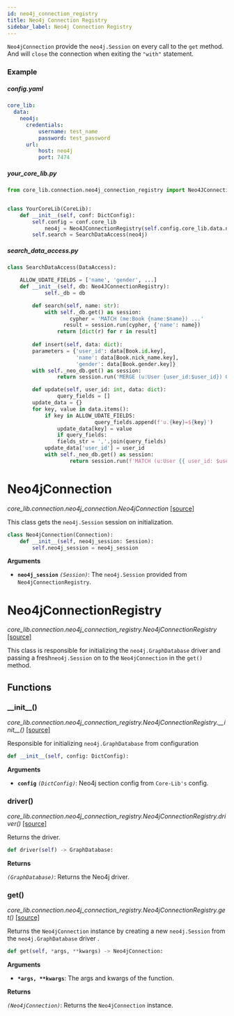 ```yaml
---
id: neo4j_connection_registry
title: Neo4j Connection Registry
sidebar_label: Neo4j Connection Registry
---
```


`Neo4jConnection` provide the `neo4j.Session` on every call to the `get` method. And will `close` the connection when exiting the `"with"` statement.



### Example

##### config.yaml

```yaml
core_lib:
  data:
    neo4j:
      credentials:
          username: test_name
          password: test_password
      url:
          host: neo4j
          port: 7474
```



##### your_core_lib.py

```python
from core_lib.connection.neo4j_connection_registry import Neo4JConnectionRegistry


class YourCoreLib(CoreLib):
    def __init__(self, conf: DictConfig):
        self.config = conf.core_lib
		    neo4j = Neo4JConnectionRegistry(self.config.core_lib.data.neo4j)  
        self.search = SearchDataAccess(neo4j)
```



##### search_data_access.py

```python
class SearchDataAccess(DataAccess):

  	ALLOW_UDATE_FIELDS = ['name', 'gender', ...]
  	def __init__(self, db: Neo4JConnectionRegistry):
   			self._db = db    

		def search(self, name: str):
		  	with self._db.get() as session:
    				cypher = 'MATCH (me:Book {name:$name}) ...'
			      result = session.run(cypher, {'name': name})
      			return [dict(r) for r in result]
  
		def insert(self, data: dict):
        parameters = {'user_id': data[Book.id.key],
                      'name': data[Book.nick_name.key],
                      'gender': data[Book.gender.key]}
        with self._neo_db.get() as session:
        		return session.run('MERGE (u:User {user_id:$user_id}) ON CREATE SET u.name=$name, ...', parameters) 

		def update(self, user_id: int, data: dict):
				query_fields = []
        update_data = {}
        for key, value in data.items():
            if key in ALLOW_UDATE_FIELDS:
					  		query_fields.append(f'u.{key}=${key}')
                update_data[key] = value
				if query_fields:
        		fields_str = ','.join(query_fields)
            update_data['user_id'] = user_id
            with self._neo_db.get() as session:
            		return session.run(f'MATCH (u:User {{ user_id: $user_id }}) SET {fields_str} RETURN u', update_data)

```



# Neo4jConnection

*core_lib.connection.neo4j_connection.Neo4jConnection* [[source]](https://github.com/shay-te/core-lib/blob/master/core_lib/connection/neo4j_connection.py#L6)

This class gets the `neo4j.Session` session on initialization.

```python
class Neo4jConnection(Connection):
    def __init__(self, neo4j_session: Session):
        self.neo4j_session = neo4j_session
```
**Arguments**

- **`neo4j_session`** *`(Session)`*: The `neo4j.Session` provided from  `Neo4jConnectionRegistry`.



# Neo4jConnectionRegistry

*core_lib.connection.neo4j_connection_registry.Neo4jConnectionRegistry* [[source]](https://github.com/shay-te/core-lib/blob/master/core_lib/connection/neo4j_connection_registry.py#L14)

This class is responsible for initializing the `neo4j.GraphDatabase` driver and passing a fresh`neo4j.Session` on to the `Neo4jConnection` in the `get()` method.

## Functions

### \_\_init\_\_()

*core_lib.connection.neo4j_connection_registry.Neo4jConnectionRegistry.\_\_init\_\_()* [[source]](https://github.com/shay-te/core-lib/blob/master/core_lib/connection/neo4j_connection_registry.py#L15)

Responsible for initializing `neo4j.GraphDatabase`  from configuration

```python
def __init__(self, config: DictConfig):
```

**Arguments**

- **`config`** *`(DictConfig)`*: Neo4j section config from `Core-Lib's` config.

### driver()

*core_lib.connection.neo4j_connection_registry.Neo4jConnectionRegistry.driver()* [[source]](https://github.com/shay-te/core-lib/blob/master/core_lib/connection/neo4j_connection_registry.py#L25)

Returns the driver.

```python
def driver(self) -> GraphDatabase:
```

**Returns**

*`(GraphDatabase)`*: Returns the Neo4j driver.

### get()

*core_lib.connection.neo4j_connection_registry.Neo4jConnectionRegistry.get()* [[source]](https://github.com/shay-te/core-lib/blob/master/core_lib/connection/neo4j_connection_registry.py#L25)

Returns the `Neo4jConnection` instance by creating  a new `neo4j.Session` from the `neo4j.GraphDatabase` driver .

```python
def get(self, *args, **kwargs) -> Neo4jConnection:
```

**Arguments**

- __`*args, **kwargs`__: The args and kwargs of the function.

**Returns**

*`(Neo4jConnection)`*: Returns the `Neo4jConnection` instance.



